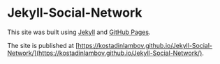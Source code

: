 # Jekyll-Social-Network

This site was built using [Jekyll](https://jekyllrb.com/) and [GitHub Pages](https://pages.github.com/). 

The site is published at [https://kostadinlambov.github.io/Jekyll-Social-Network/](https://kostadinlambov.github.io/Jekyll-Social-Network/). 
